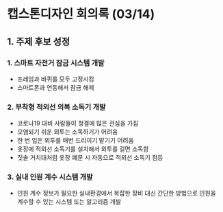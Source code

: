 # 캡스톤디자인 회의록 (03/14)

## 1. 주제 후보 성정

### 1. 스마트 자전거 잠금 시스템 개발

- 프레임과 바퀴를 모두 고정시킴
- 스마트폰과 연동해서 잠금 해제

### 2. 부착형 적외선 의복 소독기 개발

- 코로나19 대비 사람들이 청결에 많은 관심을 가짐
- 오염되기 쉬운 외투는 소독하기가 어려움
- 한 번 입은 외투를 매번 드리이기 맡기기 어려움
- 옷장에 적외선 소독기를 설치해서 외투를 걸면 소독함
- 짓솔 거치대처럼 옷장 폐문 시 자동으로 적외선 소독기 점등

### 3. 실내 인원 계수 시스템 개발

- 인원 계수 정보가 필요한 실내환경에서 복잡한 장비 대신 간단한 방법으로 인원을 계수할 수 있는 시스템 또는 알고리즘 개발
